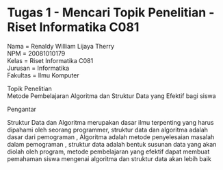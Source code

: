 # Tugas 1 - Mencari Topik Penelitian - Riset Informatika C081

Nama = Renaldy William Lijaya Therry <br/>
NPM = 20081010179 <br/>
Kelas = Riset Informatika C081 <br/>
Jurusan = Informatika <br />
Fakultas = Ilmu Komputer <br />

Topik Penelitian  <br />
Metode Pembelajaran Algoritma dan Struktur Data yang Efektif bagi siswa

Pengantar  <br />
<p> Struktur Data dan Algoritma merupakan dasar ilmu terpenting yang harus dipahami oleh seorang programmer, struktur data dan algoritma adalah dasar dari pemograman , 
    Algoritma adalah metode penyelesaian masalah dalam pemograman , struktur data adalah bentuk susunan data yang akan diolah oleh program, metode pembelajaran yang efektif
    dapat membuat pemahaman siswa mengenai algoritma dan struktur data akan lebih baik </p>
